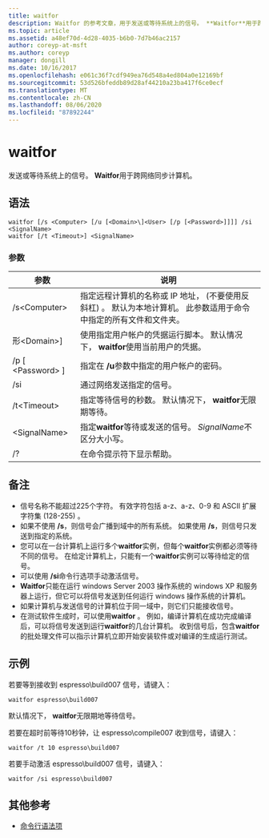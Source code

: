 ```yaml
---
title: waitfor
description: Waitfor 的参考文章，用于发送或等待系统上的信号。 **Waitfor**用于跨网络同步计算机。
ms.topic: article
ms.assetid: a48ef70d-4d28-4035-b6b0-7d7b46ac2157
author: coreyp-at-msft
ms.author: coreyp
manager: dongill
ms.date: 10/16/2017
ms.openlocfilehash: e061c36f7cdf949ea76d548a4ed804a0e12169bf
ms.sourcegitcommit: 53d526bfeddb89d28af44210a23ba417f6ce0ecf
ms.translationtype: MT
ms.contentlocale: zh-CN
ms.lasthandoff: 08/06/2020
ms.locfileid: "87892244"
---
```

# <a name="waitfor"></a>waitfor



发送或等待系统上的信号。 **Waitfor**用于跨网络同步计算机。



## <a name="syntax"></a>语法

```
waitfor [/s <Computer> [/u [<Domain>\]<User> [/p [<Password>]]]] /si <SignalName>
waitfor [/t <Timeout>] <SignalName>
```

### <a name="parameters"></a>参数

|       参数       |                                                                                         说明                                                                                          |
|-----------------------|----------------------------------------------------------------------------------------------------------------------------------------------------------------------------------------------|
|    /s\<Computer>     | 指定远程计算机的名称或 IP 地址， (不要使用反斜杠) 。 默认为本地计算机。 此参数适用于命令中指定的所有文件和文件夹。 |
| 形\<Domain>\]<User> |                              使用指定用户帐户的凭据运行脚本。 默认情况下， **waitfor**使用当前用户的凭据。                               |
|   /p [ \<Password> ]    |                                                    指定在 **/u**参数中指定的用户帐户的密码。                                                     |
|          /si          |                                                                        通过网络发送指定的信号。                                                                        |
|     /t\<Timeout>     |                                              指定等待信号的秒数。 默认情况下， **waitfor**无限期等待。                                               |
|     \<SignalName>     |                                                指定**waitfor**等待或发送的信号。 *SignalName*不区分大小写。                                                 |
|          /?           |                                                                             在命令提示符下显示帮助。                                                                             |

## <a name="remarks"></a>备注

-   信号名称不能超过225个字符。 有效字符包括 a-z、a-z、0-9 和 ASCII 扩展字符集 (128-255) 。
-   如果不使用 **/s**，则信号会广播到域中的所有系统。 如果使用 **/s**，则信号只发送到指定的系统。
-   您可以在一台计算机上运行多个**waitfor**实例，但每个**waitfor**实例都必须等待不同的信号。 在给定计算机上，只能有一个**waitfor**实例可以等待给定的信号。
-   可以使用 **/si**命令行选项手动激活信号。
-   **Waitfor**只能在运行 windows Server 2003 操作系统的 windows XP 和服务器上运行，但它可以将信号发送到任何运行 windows 操作系统的计算机。
-   如果计算机与发送信号的计算机位于同一域中，则它们只能接收信号。
-   在测试软件生成时，可以使用**waitfor** 。 例如，编译计算机在成功完成编译后，可以将信号发送到运行**waitfor**的几台计算机。 收到信号后，包含**waitfor**的批处理文件可以指示计算机立即开始安装软件或对编译的生成运行测试。

## <a name="examples"></a>示例

若要等到接收到 espresso\build007 信号，请键入：
```
waitfor espresso\build007
```
默认情况下， **waitfor**无限期地等待信号。

若要在超时前等待10秒钟，让 espresso\compile007 收到信号，请键入：
```
waitfor /t 10 espresso\build007
```
若要手动激活 espresso\build007 信号，请键入：
```
waitfor /si espresso\build007
```

## <a name="additional-references"></a>其他参考

- [命令行语法项](command-line-syntax-key.md)